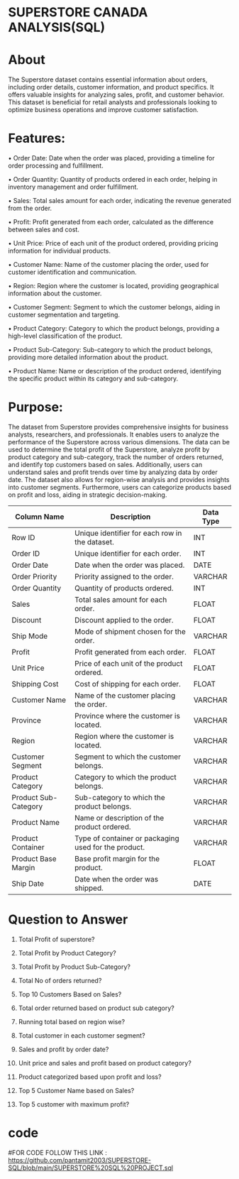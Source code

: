 # SUPERSTORE CANADA ANALYSIS(SQL)
# About 
The Superstore dataset contains essential information about orders, including order details, customer information, and product specifics. It offers valuable insights for analyzing sales, profit, and customer behavior. This dataset is beneficial for retail analysts and professionals looking to optimize business operations and improve customer satisfaction.
 # Features:
•	Order Date: Date when the order was placed, providing a timeline for order processing and fulfillment.

•	Order Quantity: Quantity of products ordered in each order, helping in inventory management and order fulfillment.

•	Sales: Total sales amount for each order, indicating the revenue generated from the order.

•	Profit: Profit generated from each order, calculated as the difference between sales and cost.

•	Unit Price: Price of each unit of the product ordered, providing pricing information for individual products.

•	Customer Name: Name of the customer placing the order, used for customer identification and communication.
	
•	Region: Region where the customer is located, providing geographical information about the customer.

•	Customer Segment: Segment to which the customer belongs, aiding in customer segmentation and targeting.

•	Product Category: Category to which the product belongs, providing a high-level classification of the product.

•	Product Sub-Category: Sub-category to which the product belongs, providing more detailed information about the product.

•	Product Name: Name or description of the product ordered, identifying the specific product within its category and sub-category.


# Purpose:
The dataset from Superstore provides comprehensive insights for business analysts, researchers, and professionals. It enables users to analyze the performance of the Superstore across various dimensions. The data can be used to determine the total profit of the Superstore, analyze profit by product category and sub-category, track the number of orders returned, and identify top customers based on sales. Additionally, users can understand sales and profit trends over time by analyzing data by order date. The dataset also allows for region-wise analysis and provides insights into customer segments. Furthermore, users can categorize products based on profit and loss, aiding in strategic decision-making.


| Column Name        | Description                                         | Data Type | 
|--------------------|-----------------------------------------------------|-----------| 
| Row ID             | Unique identifier for each row in the dataset.      | INT       | 
| Order ID           | Unique identifier for each order.                   | INT       | 
| Order Date         | Date when the order was placed.                     | DATE      | 
| Order Priority     | Priority assigned to the order.                     | VARCHAR   | 
| Order Quantity     | Quantity of products ordered.                       | INT       | 
| Sales              | Total sales amount for each order.                  | FLOAT     | 
| Discount           | Discount applied to the order.                      | FLOAT     | 
| Ship Mode          | Mode of shipment chosen for the order.              | VARCHAR   | 
| Profit             | Profit generated from each order.                   | FLOAT     | 
| Unit Price         | Price of each unit of the product ordered.          | FLOAT     | 
| Shipping Cost      | Cost of shipping for each order.                    | FLOAT     | 
| Customer Name      | Name of the customer placing the order.             | VARCHAR   | 
| Province           | Province where the customer is located.             | VARCHAR   | 
| Region             | Region where the customer is located.               | VARCHAR   | 
| Customer Segment   | Segment to which the customer belongs.             | VARCHAR   | 
| Product Category   | Category to which the product belongs.              | VARCHAR   | 
| Product Sub-Category | Sub-category to which the product belongs.        | VARCHAR   | 
| Product Name       | Name or description of the product ordered.         | VARCHAR   | 
| Product Container  | Type of container or packaging used for the product.| VARCHAR   | 
| Product Base Margin| Base profit margin for the product.                | FLOAT     | 
| Ship Date          | Date when the order was shipped.                   | DATE      | 


# Question to Answer 
1.	Total Profit of superstore?
  
2.	Total Profit by Product Category?
	
3.	Total Profit by Product Sub-Category?
	
4.	Total No of orders returned?

5.	Top 10 Customers Based on Sales?

6.	Total order returned based on product sub category?
    
7.	Running total based on region wise?
	
8.	Total customer in each customer segment?
	
9.	Sales and profit by order date?

10.	Unit price and sales and profit based on product category?
	
11.	Product categorized based upon profit and loss?

13.	Top 5 Customer Name  based on Sales?
	
14.	Top 5 customer with maximum profit?
   

# code 
#FOR CODE FOLLOW THIS LINK : https://github.com/pantamit2003/SUPERSTORE-SQL/blob/main/SUPERSTORE%20SQL%20PROJECT.sql
	

